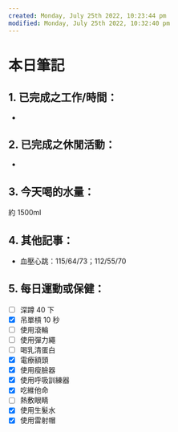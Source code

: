```yaml
---
created: Monday, July 25th 2022, 10:23:44 pm
modified: Monday, July 25th 2022, 10:32:40 pm
---
```

# 本日筆記
## 1. 已完成之工作/時間：
- 

## 2. 已完成之休閒活動：
- 

## 3. 今天喝的水量：
約 1500ml

## 4. 其他記事：
- 血壓心跳：115/64/73；112/55/70

## 5. 每日運動或保健：
- [ ] 深蹲 40 下
- [x] 吊單槓 10 秒
- [ ] 使用滾輪
- [ ] 使用彈力繩
- [ ] 喝乳清蛋白
- [x] 電療額頭
- [x] 使用瘦臉器
- [x] 使用呼吸訓練器
- [x] 吃維他命
- [ ] 熱敷眼睛
- [x] 使用生髮水
- [x] 使用雷射帽
